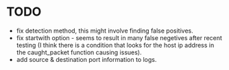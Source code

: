TODO
====

* fix detection method, this might involve finding false positives.
* fix startwith option - seems to result in many false negetives after recent testing (I think there is a condition that looks for the host ip address in the caught_packet function causing issues).
* add source & destination port information to logs.

